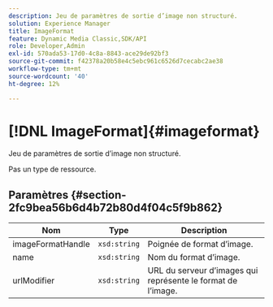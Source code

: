 ```yaml
---
description: Jeu de paramètres de sortie d’image non structuré.
solution: Experience Manager
title: ImageFormat
feature: Dynamic Media Classic,SDK/API
role: Developer,Admin
exl-id: 570ada53-17d0-4c8a-8843-ace29de92bf3
source-git-commit: f42378a20b58e4c5ebc961c6526d7cecabc2ae38
workflow-type: tm+mt
source-wordcount: '40'
ht-degree: 12%

---
```


# [!DNL ImageFormat]{#imageformat}

Jeu de paramètres de sortie d’image non structuré.

Pas un type de ressource.

## Paramètres {#section-2fc9bea56b6d4b72b80d4f04c5f9b862}

| Nom | Type | Description |
|---|---|---|
| imageFormatHandle | `xsd:string` | Poignée de format d’image. |
| name | `xsd:string` | Nom du format d’image. |
| urlModifier | `xsd:string` | URL du serveur d’images qui représente le format de l’image. |
